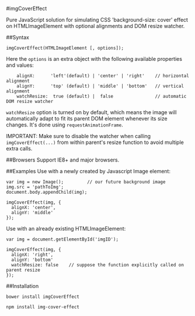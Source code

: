 #imgCoverEffect

Pure JavaScript solution for simulating CSS 'background-size: cover' effect on HTMLImageElement with optional alignments and DOM resize watcher.

##Syntax
```
imgCoverEffect(HTMLImageElement [, options]);
```
Here the ```options``` is an extra object with the following available properties and values:
```
    alignX:      'left'(default) | 'center' | 'right'    // horizontal alignment
    alignY:      'top' (default) | 'middle' | 'bottom'   // vertical alignment
    watchResize:  true (default) |  false                // automatic DOM resize watcher
```

```watchResize``` option is turned on by default, which means the image will automatically adapt to fit its parent DOM element whenever its size changes. It's done using ```requestAnimationFrame```.

IMPORTANT: Make sure to disable the watcher when calling ```imgCoverEffect(...)``` from within parent's resize function to avoid multiple extra calls.

##Browsers Support
IE8+ and major browsers.

##Examples
Use with a newly created by Javascript Image element:

```
var img = new Image();         // our future background image
img.src = 'pathToImg';
document.body.appendChild(img);

imgCoverEffect(img, {
  alignX: 'center',
  alignY: 'middle'
});
```

Use with an already existing HTMLImageElement:

```
var img = document.getElementById('imgID');

imgCoverEffect(img, {
  alignX: 'right',
  alignY: 'bottom'
  watchResize: false    // suppose the function explicitly called on parent resize 
});

```

##Installation
```
bower install imgCoverEffect

npm install img-cover-effect
```

